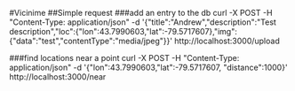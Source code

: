 #Vicinime
##Simple request
###add an entry to the db
curl -X POST -H "Content-Type: application/json" -d '{"title":"Andrew","description":"Test description","loc":{"lon":43.7990603,"lat":-79.5717607},"img":{"data":"test","contentType":"media/jpeg"}}' http://localhost:3000/upload

###find locations near a point
curl -X POST -H "Content-Type: application/json" -d '{"lon":43.7990603,"lat":-79.5717607, "distance":1000}' http://localhost:3000/near
